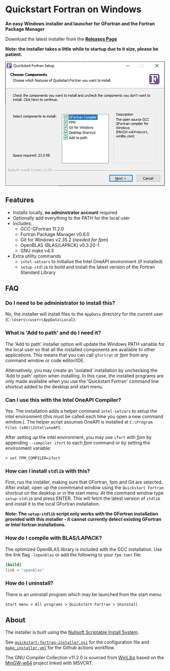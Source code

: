 # Quickstart Fortran on Windows

__An easy Windows installer and launcher for GFortran and the Fortran Package Manager__

Download the latest installer from the [__Releases Page__](https://github.com/LKedward/quickstart-fortran/releases)

__Note: the installer takes a little while to startup due to it size, please be patient.__

![quickstart-fortran-installer-screenshot](screenshot.png)

## Features

- Installs locally, __no adminstrator account__ required
- Optionally add everything to the PATH for the local user
- Includes:
  - GCC-GFortran 11.2.0
  - Fortran Package Manager v0.6.0
  - Git for Windows v2.35.2 (_needed for fpm_)
  - OpenBLAS (BLAS/LAPACK) v0.3.20-1
  - GNU make v4.3
- Extra utility commands
  - `intel-setvars` to initialise the Intel OneAPI environment (if installed)
  - `setup-stdlib` to build and install the latest version of the Fortran Standard Library 

## FAQ

### Do I need to be administrator to install this?

No, the installer will install files to the `AppData` directory for the current user (`C:\Users\<user>\AppData\Local`).

### What is 'Add to path' and do I need it?

The 'Add to path' installer option will update the Windows PATH variable for the local user
so that all the installed components are available to other applications.
This means that you can call `gfortran` or *fpm* from any command window or code editor/IDE.

Alternatively, you may create an 'isolated' installation by unchecking the 'Add to path' option
when installing. In this case, the installed programs are only made available when you use the
'Quickstart Fortran' command line shortcut added to the desktop and start menu.

### Can I use this with the Intel OneAPI Compiler?

Yes. The installation adds a helper command `intel-setvars` to setup the intel environment
(this must be called each time you open a new command window.).
The helper script assumes OneAPI is installed at `C:\Program Files (x86)\Intel\oneAPI`.

After setting up the intel environment, you may use `ifort` with *fpm* by appending
`--compiler ifort` to each *fpm* command or by setting the environment variable:

```batch
> set FPM_COMPILER=ifort
```

### How can I install `stdlib` with this?

First, run the installer, making sure that GFortran, fpm and Git are selected. After install,
open up the commmand window using the `Quickstart Fortran` shortcut on the desktop or in the start menu.
At the command window type `setup-stdlib` and press ENTER.
This will fetch the latest version of `stdlib` and install it to the local GFortran installation.

__Note: The `setup-stdlib` script only works with the GFortran installation provided with this installer - it cannot
currently detect existing GFortran or Intel fortran installations.__

### How do I compile with BLAS/LAPACK?

The optimized OpenBLAS library is included with the GCC installation.
Use the link flag `-lopenblas` or add the following to your `fpm.toml` file:

```toml
[build]
link = "openblas"
```

### How do I uninstall?

There is an uninstall program which may be launched from the start menu:

```
Start menu > All programs > Quickstart Fortran > Uninstall
```

## About

The installer is built using the [Nullsoft Scriptable Install System](https://nsis.sourceforge.io/Download).

See [`quickstart-fortran-installer.nsi`](./quickstart-fortran-installer.nsi) for the configuration file and
[`make_installer.yml`](./.github/workflows/make_installer.yml) for the Github actions workflow.

The GNU Compiler Collection v11.2.0
is sourced from [WinLibs](https://winlibs.com/) based on the [MinGW-w64](https://www.mingw-w64.org/) project linked with MSVCRT.




